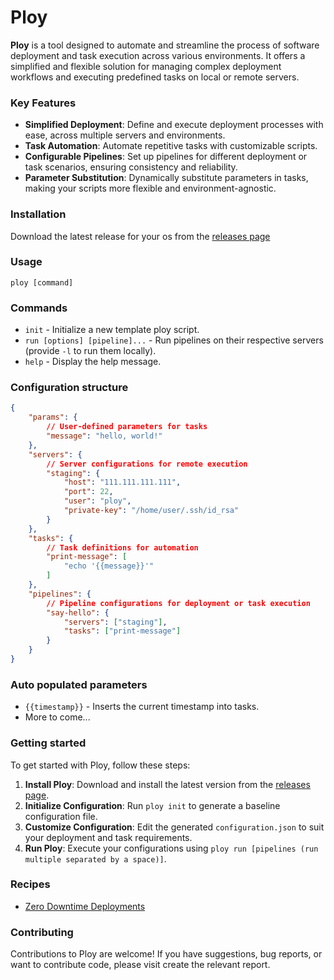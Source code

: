 # Ploy
**Ploy** is a tool designed to automate and streamline the process of software deployment and task execution across various environments. It offers a simplified and flexible solution for managing complex deployment workflows and executing predefined tasks on local or remote servers.

### Key Features
- **Simplified Deployment**: Define and execute deployment processes with ease, across multiple servers and environments.
- **Task Automation**: Automate repetitive tasks with customizable scripts.
- **Configurable Pipelines**: Set up pipelines for different deployment or task scenarios, ensuring consistency and reliability.
- **Parameter Substitution**: Dynamically substitute parameters in tasks, making your scripts more flexible and environment-agnostic.


### Installation
Download the latest release for your os from the [releases page](https://github.com/davesavic/ploy/releases)

### Usage
`ploy [command]`

### Commands
- `init` - Initialize a new template ploy script.
- `run [options] [pipeline]...` - Run pipelines on their respective servers (provide `-l` to run them locally).
- `help` - Display the help message.

### Configuration structure
```json
{
    "params": {
        // User-defined parameters for tasks
        "message": "hello, world!"
    },
    "servers": {
        // Server configurations for remote execution
        "staging": {
            "host": "111.111.111.111",
            "port": 22,
            "user": "ploy",
            "private-key": "/home/user/.ssh/id_rsa"
        }
    },
    "tasks": {
        // Task definitions for automation
        "print-message": [
            "echo '{{message}}'"
        ]
    },
    "pipelines": {
        // Pipeline configurations for deployment or task execution
        "say-hello": {
            "servers": ["staging"],
            "tasks": ["print-message"]
        }
    }
}
```

### Auto populated parameters
- `{{timestamp}}` -  Inserts the current timestamp into tasks.
- More to come...

### Getting started
To get started with Ploy, follow these steps:

1. **Install Ploy**: Download and install the latest version from the [releases page](https://github.com/davesavic/ploy/releases).
2. **Initialize Configuration**: Run `ploy init` to generate a baseline configuration file.
3. **Customize Configuration**: Edit the generated `configuration.json` to suit your deployment and task requirements.
4. **Run Ploy**: Execute your configurations using `ploy run [pipelines (run multiple separated by a space)]`.

### Recipes
- [Zero Downtime Deployments](https://github.com/davesavic/ploy/blob/master/recipes/zero-downtime-deployment.json)

### Contributing
Contributions to Ploy are welcome! 
If you have suggestions, bug reports, or want to contribute code, please visit create the relevant report.